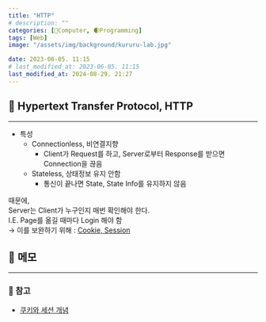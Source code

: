 ```yaml
---
title: "HTTP"
# description: ""
categories: [💫Computer, 🌒Programming]
tags: [Web]
image: "/assets/img/background/kururu-lab.jpg"

date: 2023-06-05. 11:15
# last_modified_at: 2023-06-05. 11:15
last_modified_at: 2024-08-29. 21:27
---
```


## 💫 Hypertext Transfer Protocol, HTTP

---

- 특성
  - Connectionless, 비연결지향
    - Client가 Request를 하고, Server로부터 Response를 받으면 Connection을 끊음
  - Stateless, 상태정보 유지 안함
    - 통신이 끝나면 State, State Info를 유지하지 않음

때문에,  
Server는 Client가 누구인지 매번 확인해야 한다.  
I.E. Page를 옮길 때마다 Login 해야 함  
→ 이를 보완하기 위해 : [Cookie, Session](/posts/Cookie-Session/)  

## 💫 메모

---

### 🫧 참고

- [쿠키와 세션 개념](https://interconnection.tistory.com/74)
